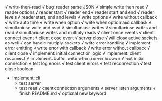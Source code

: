 
√ write-then-read
  √ bug: reader parse JSON
  √ simple write then read
√ reader options
  √ reader start
  √ reader end
  √ reader start and end
  √ reader levels
  √ reader start, end and levels
√ write options
  √ write without callback
  √ write auto time
  √ write when option
  √ write when option and callback
√ simultaniuse write and read
  √ simultaniuse writes
  √ simultaniuse writes and read
  √ simultaniuse writes and multiply reads
√ client once events
  √ client connect event
  √ client close event
√ server close
  √ will close active sockets as well
  √ can handle multiply sockets
√ write error handling
  √ implement: error emitting
  √ write error with callback
  √ write error without callback
√ client close
  √ implement: initial connection logic
  √ implement: client reconnect
  √ implement: buffer write when server is down
  √ test initial connection
  √ test log errors
  √ test client errors
  √ test reconnection
  √ test close boolean
* implement: cli
  * test server
  * test read
√ client connection arguments
√ server listen arguments
√ finish README.md
√ optional new keyword
